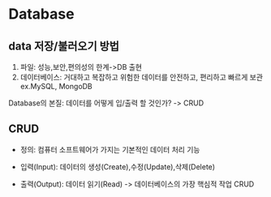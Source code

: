 # Database

## data 저장/불러오기 방법

1. 파일: 성능,보안,편의성의 한계->DB 출현
2. 데이터베이스: 거대하고 복잡하고 위험한 데이터를 안전하고, 편리하고 빠르게 보관 
   ex.MySQL, MongoDB

 Database의 본질: 데이터를 어떻게 입/출력 할 것인가? -> CRUD

## CRUD
- 정의: 컴퓨터 소프트웨어가 가지는 기본적인 데이터 처리 기능
  
- 입력(Input): 데이터의 생성(Create),수정(Update),삭제(Delete)
- 출력(Output): 데이터 읽기(Read) -> 데이터베이스의 가장 핵심적 작업 CRUD
  

